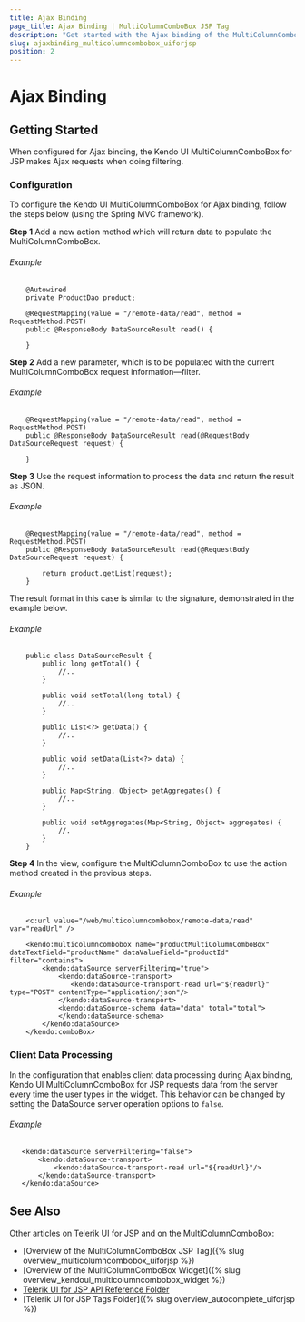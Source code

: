 ```yaml
---
title: Ajax Binding
page_title: Ajax Binding | MultiColumnComboBox JSP Tag
description: "Get started with the Ajax binding of the MultiColumnComboBox JSP tag in Kendo UI."
slug: ajaxbinding_multicolumncombobox_uiforjsp
position: 2
---
```


# Ajax Binding

## Getting Started

When configured for Ajax binding, the Kendo UI MultiColumnComboBox for JSP makes Ajax requests when doing filtering.

### Configuration

To configure the Kendo UI MultiColumnComboBox for Ajax binding, follow the steps below (using the Spring MVC framework).

**Step 1** Add a new action method which will return data to populate the MultiColumnComboBox.

###### Example

        @Autowired
        private ProductDao product;

        @RequestMapping(value = "/remote-data/read", method = RequestMethod.POST)
        public @ResponseBody DataSourceResult read() {

        }

**Step 2** Add a new parameter, which is to be populated with the current MultiColumnComboBox request information&mdash;filter.

###### Example

        @RequestMapping(value = "/remote-data/read", method = RequestMethod.POST)
        public @ResponseBody DataSourceResult read(@RequestBody DataSourceRequest request) {

        }

**Step 3** Use the request information to process the data and return the result as JSON.

###### Example

        @RequestMapping(value = "/remote-data/read", method = RequestMethod.POST)
        public @ResponseBody DataSourceResult read(@RequestBody DataSourceRequest request) {

            return product.getList(request);
        }

The result format in this case is similar to the signature, demonstrated in the example below.

###### Example


        public class DataSourceResult {
            public long getTotal() {
                //..
            }

            public void setTotal(long total) {
                //..
            }

            public List<?> getData() {
                //..
            }

            public void setData(List<?> data) {
                //..
            }

            public Map<String, Object> getAggregates() {
                //..
            }

            public void setAggregates(Map<String, Object> aggregates) {
                //.
            }
        }

**Step 4** In the view, configure the MultiColumnComboBox to use the action method created in the previous steps.

###### Example

        <c:url value="/web/multicolumncombobox/remote-data/read" var="readUrl" />

        <kendo:multicolumncombobox name="productMultiColumnComboBox" dataTextField="productName" dataValueField="productId" filter="contains">
            <kendo:dataSource serverFiltering="true">
                <kendo:dataSource-transport>
                   <kendo:dataSource-transport-read url="${readUrl}" type="POST" contentType="application/json"/>
                </kendo:dataSource-transport>
                <kendo:dataSource-schema data="data" total="total">
                </kendo:dataSource-schema>
            </kendo:dataSource>
        </kendo:comboBox>

### Client Data Processing

In the configuration that enables client data processing during Ajax binding, Kendo UI MultiColumnComboBox for JSP requests data from the server every time the user types in the widget. This behavior can be changed by setting the DataSource server operation options to `false`.

###### Example

       <kendo:dataSource serverFiltering="false">
           <kendo:dataSource-transport>
               <kendo:dataSource-transport-read url="${readUrl}"/>
           </kendo:dataSource-transport>
       </kendo:dataSource>

## See Also

Other articles on Telerik UI for JSP and on the MultiColumnComboBox:

* [Overview of the MultiColumnComboBox JSP Tag]({% slug overview_multicolumncombobox_uiforjsp %})
* [Overview of the MultiColumnComboBox Widget]({% slug overview_kendoui_multicolumncombobox_widget %})
* [Telerik UI for JSP API Reference Folder](/api/jsp/autocomplete/animation)
* [Telerik UI for JSP Tags Folder]({% slug overview_autocomplete_uiforjsp %})
